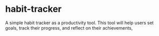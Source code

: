 # habit-tracker
A  simple habit tracker as a productivity tool. This tool will help users set goals, track their progress, and reflect on their achievements,
